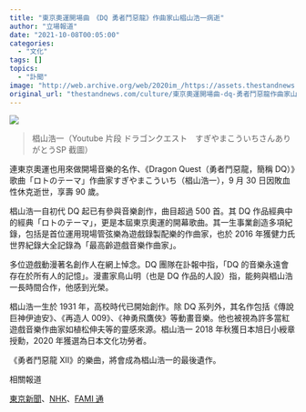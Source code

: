 ```yaml
---
title: "東京奧運開場曲　《DQ 勇者鬥惡龍》作曲家山椙山浩一病逝"
author: "立場報道"
date: "2021-10-08T00:05:00"
categories:
  - "文化"
tags: []
topics:
  - "訃聞"
image: "http://web.archive.org/web/2020im_/https://assets.thestandnews.com/media/photos/8bef4f5bf2984089ab4db886d9317d8a-01.jpeg"
original_url: "thestandnews.com/culture/東京奧運開場曲-dq-勇者鬥惡龍作曲家山椙山浩一病逝"
---
```

![](http://web.archive.org/web/2020im_/https://assets.thestandnews.com/media/photos/8bef4f5bf2984089ab4db886d9317d8a-01.jpeg)
> 椙山浩一（Youtube 片段 ドラゴンクエスト　すぎやまこういちさんありがとうSP 截圖）

連東京奧運也用來做開場音樂的名作、《Dragon Quest（勇者鬥惡龍，簡稱 DQ）》歌曲「ロトのテーマ」作曲家すぎやまこういち（椙山浩一），9 月 30 日因敗血性休克逝世，享壽 90 歲。

椙山浩一自初代 DQ 起已有參與音樂創作，曲目超過 500 首。其 DQ 作品經典中的經典「ロトのテーマ」，更是本屆東京奧運的開幕歌曲。其一生事業創造多項紀錄，包括是首位運用現場管弦樂為遊戲錄製配樂的作曲家，也於 2016 年獲健力氏世界紀錄大全記錄為「最高齡遊戲音樂作曲家」。

多位遊戲動漫著名創作人在網上悼念。DQ 團隊在訃報中指，「DQ 的音樂永遠會存在於所有人的記憶」。漫畫家鳥山明（也是 DQ 作品的人設）指，能夠與椙山浩一長時間合作，他感到光榮。

椙山浩一生於 1931 年，高校時代已開始創作。除 DQ 系列外，其名作包括《傳說巨神伊迪安》、《再造人 009》、《神勇飛鷹俠》等動畫音樂。他也被視為許多當紅遊戲音樂作曲家如植松伸夫等的靈感來源。椙山浩一 2018 年秋獲日本旭日小綬章授勳，2020 年獲選為日本文化功勞者。

《勇者鬥惡龍 XII》的樂曲，將會成為椙山浩一的最後遺作。

相關報道

[東京新聞](http://web.archive.org/web/20211105072221/https://www.tokyo-np.co.jp/article/135460)、[NHK](http://web.archive.org/web/20211105072221/https://www3.nhk.or.jp/news/html/20211007/k10013296151000.html)、[FAMI 通](http://web.archive.org/web/20211105072221/https://www.famitsu.com/news/202110/07236501.html)